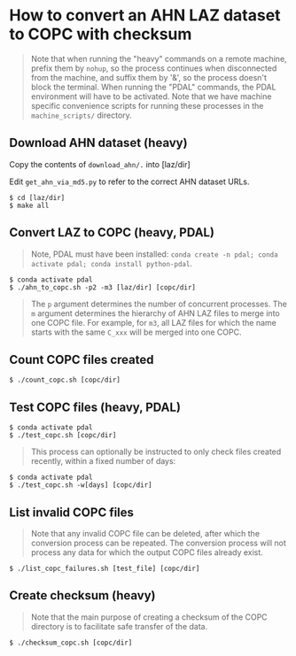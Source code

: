 # How to convert an AHN LAZ dataset to COPC with checksum
> Note that when running the "heavy" commands on a remote machine, prefix them by `nohup`, so the process continues when disconnected from the machine, and suffix them by '&', so the process doesn't block the terminal.
> When running the "PDAL" commands, the PDAL environment will have to be activated.
> Note that we have machine specific convenience scripts for running these processes in the `machine_scripts/` directory.

## Download AHN dataset (heavy)
Copy the contents of `download_ahn/.` into [laz/dir]

Edit `get_ahn_via_md5.py` to refer to the correct AHN dataset URLs.

```(bash)
$ cd [laz/dir]
$ make all
```

## Convert LAZ to COPC (heavy, PDAL)
> Note, PDAL must have been installed: `conda create -n pdal; conda activate pdal; conda install python-pdal`.

```(bash)
$ conda activate pdal
$ ./ahn_to_copc.sh -p2 -m3 [laz/dir] [copc/dir]
```

> The `p` argument determines the number of concurrent processes.
> The `m` argument determines the hierarchy of AHN LAZ files to merge into one COPC file. For example, for `m3`, all LAZ files for which the name starts with the same `C_xxx` will be merged into one COPC.

## Count COPC files created
```(bash)
$ ./count_copc.sh [copc/dir]
```

## Test COPC files (heavy, PDAL)
```(bash)
$ conda activate pdal
$ ./test_copc.sh [copc/dir] 
```

> This process can optionally be instructed to only check files created recently, within a fixed number of days:
```(bash)
$ conda activate pdal
$ ./test_copc.sh -w[days] [copc/dir]
```

## List invalid COPC files
> Note that any invalid COPC file can be deleted, after which the conversion process can be repeated. The conversion process will not process any data for which the output COPC files already exist.

```(bash)
$ ./list_copc_failures.sh [test_file] [copc/dir]
```

## Create checksum (heavy)
> Note that the main purpose of creating a checksum of the COPC directory is to facilitate safe transfer of the data.

```(bash)
$ ./checksum_copc.sh [copc/dir]
```


